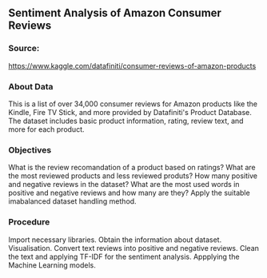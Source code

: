 ## Sentiment Analysis of Amazon Consumer Reviews
### Source:
https://www.kaggle.com/datafiniti/consumer-reviews-of-amazon-products

### About Data
This is a list of over 34,000 consumer reviews for Amazon products like the Kindle, Fire TV Stick, and more provided by Datafiniti's Product Database. The dataset includes basic product information, rating, review text, and more for each product.

### Objectives
What is the review recomandation of a product based on ratings?
What are the most reviewed products and less reviewed produts?
How many positive and negative reviews in the dataset?
What are the most used words in positive and negative reviews and how many are they?
Apply the suitable imabalanced dataset handling method.

### Procedure
Import necessary libraries.
Obtain the information about dataset.
Visualisation.
Convert text reviews into positive and negative reviews.
Clean the text and applying TF-IDF for the sentiment analysis.
Appplying the Machine Learning models.
